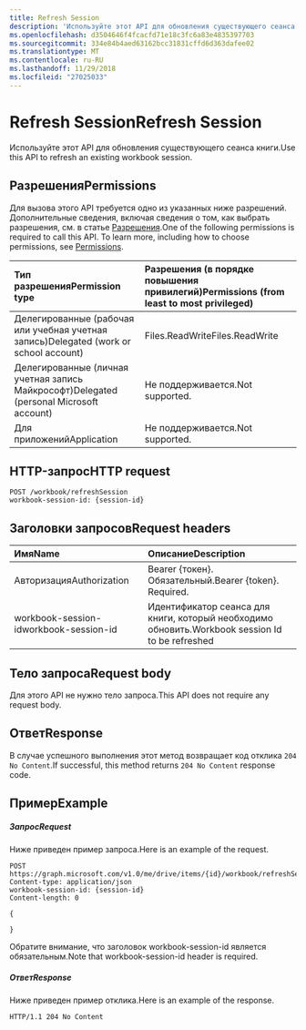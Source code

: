 ```yaml
---
title: Refresh Session
description: 'Используйте этот API для обновления существующего сеанса книги. '
ms.openlocfilehash: d3504646f4fcacfd71e18c3fc6a83e4835397703
ms.sourcegitcommit: 334e84b4aed63162bcc31831cffd6d363dafee02
ms.translationtype: MT
ms.contentlocale: ru-RU
ms.lasthandoff: 11/29/2018
ms.locfileid: "27025033"
---
```

# <a name="refresh-session"></a><span data-ttu-id="be78d-103">Refresh Session</span><span class="sxs-lookup"><span data-stu-id="be78d-103">Refresh Session</span></span>

<span data-ttu-id="be78d-104">Используйте этот API для обновления существующего сеанса книги.</span><span class="sxs-lookup"><span data-stu-id="be78d-104">Use this API to refresh an existing workbook session.</span></span> 

## <a name="permissions"></a><span data-ttu-id="be78d-105">Разрешения</span><span class="sxs-lookup"><span data-stu-id="be78d-105">Permissions</span></span>
<span data-ttu-id="be78d-p101">Для вызова этого API требуется одно из указанных ниже разрешений. Дополнительные сведения, включая сведения о том, как выбрать разрешения, см. в статье [Разрешения](/graph/permissions-reference).</span><span class="sxs-lookup"><span data-stu-id="be78d-p101">One of the following permissions is required to call this API. To learn more, including how to choose permissions, see [Permissions](/graph/permissions-reference).</span></span>

|<span data-ttu-id="be78d-108">Тип разрешения</span><span class="sxs-lookup"><span data-stu-id="be78d-108">Permission type</span></span>      | <span data-ttu-id="be78d-109">Разрешения (в порядке повышения привилегий)</span><span class="sxs-lookup"><span data-stu-id="be78d-109">Permissions (from least to most privileged)</span></span>              |
|:--------------------|:---------------------------------------------------------|
|<span data-ttu-id="be78d-110">Делегированные (рабочая или учебная учетная запись)</span><span class="sxs-lookup"><span data-stu-id="be78d-110">Delegated (work or school account)</span></span> | <span data-ttu-id="be78d-111">Files.ReadWrite</span><span class="sxs-lookup"><span data-stu-id="be78d-111">Files.ReadWrite</span></span>    |
|<span data-ttu-id="be78d-112">Делегированные (личная учетная запись Майкрософт)</span><span class="sxs-lookup"><span data-stu-id="be78d-112">Delegated (personal Microsoft account)</span></span> | <span data-ttu-id="be78d-113">Не поддерживается.</span><span class="sxs-lookup"><span data-stu-id="be78d-113">Not supported.</span></span>    |
|<span data-ttu-id="be78d-114">Для приложений</span><span class="sxs-lookup"><span data-stu-id="be78d-114">Application</span></span> | <span data-ttu-id="be78d-115">Не поддерживается.</span><span class="sxs-lookup"><span data-stu-id="be78d-115">Not supported.</span></span> |

## <a name="http-request"></a><span data-ttu-id="be78d-116">HTTP-запрос</span><span class="sxs-lookup"><span data-stu-id="be78d-116">HTTP request</span></span>
<!-- { "blockType": "ignored" } -->
```http
POST /workbook/refreshSession
workbook-session-id: {session-id}
```
## <a name="request-headers"></a><span data-ttu-id="be78d-117">Заголовки запросов</span><span class="sxs-lookup"><span data-stu-id="be78d-117">Request headers</span></span>
| <span data-ttu-id="be78d-118">Имя</span><span class="sxs-lookup"><span data-stu-id="be78d-118">Name</span></span>       | <span data-ttu-id="be78d-119">Описание</span><span class="sxs-lookup"><span data-stu-id="be78d-119">Description</span></span>|
|:---------------|:----------|
| <span data-ttu-id="be78d-120">Авторизация</span><span class="sxs-lookup"><span data-stu-id="be78d-120">Authorization</span></span>  | <span data-ttu-id="be78d-p102">Bearer {токен}. Обязательный.</span><span class="sxs-lookup"><span data-stu-id="be78d-p102">Bearer {token}. Required.</span></span> |
| <span data-ttu-id="be78d-123">workbook-session-id</span><span class="sxs-lookup"><span data-stu-id="be78d-123">workbook-session-id</span></span> | <span data-ttu-id="be78d-124">Идентификатор сеанса для книги, который необходимо обновить.</span><span class="sxs-lookup"><span data-stu-id="be78d-124">Workbook session Id to be refreshed</span></span> |

## <a name="request-body"></a><span data-ttu-id="be78d-125">Тело запроса</span><span class="sxs-lookup"><span data-stu-id="be78d-125">Request body</span></span>
<span data-ttu-id="be78d-126">Для этого API не нужно тело запроса.</span><span class="sxs-lookup"><span data-stu-id="be78d-126">This API does not require any request body.</span></span>

## <a name="response"></a><span data-ttu-id="be78d-127">Ответ</span><span class="sxs-lookup"><span data-stu-id="be78d-127">Response</span></span>

<span data-ttu-id="be78d-128">В случае успешного выполнения этот метод возвращает код отклика `204 No Content`.</span><span class="sxs-lookup"><span data-stu-id="be78d-128">If successful, this method returns `204 No Content` response code.</span></span>

## <a name="example"></a><span data-ttu-id="be78d-129">Пример</span><span class="sxs-lookup"><span data-stu-id="be78d-129">Example</span></span>
##### <a name="request"></a><span data-ttu-id="be78d-130">Запрос</span><span class="sxs-lookup"><span data-stu-id="be78d-130">Request</span></span>
<span data-ttu-id="be78d-131">Ниже приведен пример запроса.</span><span class="sxs-lookup"><span data-stu-id="be78d-131">Here is an example of the request.</span></span>
<!-- {
  "blockType": "request",
  "name": "refresh_excel_session"
}-->
```http
POST https://graph.microsoft.com/v1.0/me/drive/items/{id}/workbook/refreshSession
Content-type: application/json
workbook-session-id: {session-id}
Content-length: 0

{

}
```

<span data-ttu-id="be78d-132">Обратите внимание, что заголовок workbook-session-id является обязательным.</span><span class="sxs-lookup"><span data-stu-id="be78d-132">Note that workbook-session-id header is required.</span></span> 


##### <a name="response"></a><span data-ttu-id="be78d-133">Ответ</span><span class="sxs-lookup"><span data-stu-id="be78d-133">Response</span></span>
<span data-ttu-id="be78d-134">Ниже приведен пример отклика.</span><span class="sxs-lookup"><span data-stu-id="be78d-134">Here is an example of the response.</span></span> 

<!-- {
  "blockType": "response",
  "truncated": true
} -->
```http
HTTP/1.1 204 No Content
```

<!-- {
  "type": "#page.annotation",
  "suppressions": [
    "Warning: refresh_excel_session//api-reference/v1.0/api/workbook-refreshsession.md:
      Request includes a non-standard header: workbook-session-id"
  ]
}-->

